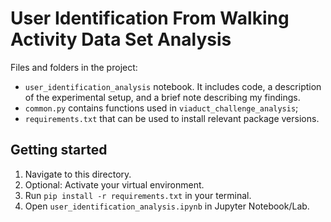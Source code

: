 # User Identification From Walking Activity Data Set Analysis

Files and folders in the project:

* `user_identification_analysis` notebook. It includes code, a description of the experimental setup, and a brief note describing my findings. 
* `common.py` contains functions used in `viaduct_challenge_analysis`;
* `requirements.txt` that can be used to install relevant package versions.  

## Getting started

1. Navigate to this directory. 
2. Optional: Activate your virtual environment. 
3. Run `pip install -r requirements.txt` in your terminal.
4. Open `user_identification_analysis.ipynb` in Jupyter Notebook/Lab.
